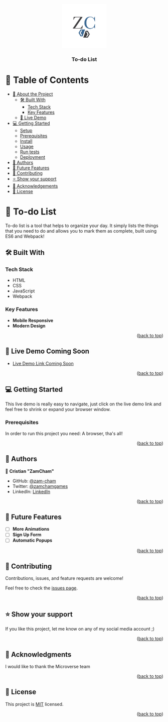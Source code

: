 <a name="readme-top"></a>
<div align="center">
  <img src="./zc_logo.png" alt="ZC" width="140"  height="auto" />
  <br/>

  <h3><b>To-do List</b></h3>

</div>

<!-- TABLE OF CONTENTS -->

# 📗 Table of Contents

- [📖 About the Project](#about-project)
  - [🛠 Built With](#built-with)
    - [Tech Stack](#tech-stack)
    - [Key Features](#key-features)
  - [🚀 Live Demo](#live-demo)
- [💻 Getting Started](#getting-started)
  - [Setup](#setup)
  - [Prerequisites](#prerequisites)
  - [Install](#install)
  - [Usage](#usage)
  - [Run tests](#run-tests)
  - [Deployment](#triangular_flag_on_post-deployment)
- [👥 Authors](#authors)
- [🔭 Future Features](#future-features)
- [🤝 Contributing](#contributing)
- [⭐️ Show your support](#support)
- [🙏 Acknowledgements](#acknowledgements)
- [📝 License](#license)

<!-- PROJECT DESCRIPTION -->

# 📖 To-do List <a name="about-project"></a>

To-do list is a tool that helps to organize your day. It simply lists the things that you need to do and allows you to mark them as complete, built using ES6 and Webpack!

## 🛠 Built With <a name="built-with"></a>

### Tech Stack <a name="tech-stack"></a>

- HTML
- CSS
- JavaScript
- Webpack

<!-- Features -->

### Key Features <a name="key-features"></a>

- **Mobile Responsive**
- **Modern Design**

<p align="right">(<a href="#readme-top">back to top</a>)</p>

<!-- LIVE DEMO -->

## 🚀 Live Demo Coming Soon

- [Live Demo Link Coming Soon](#)

<p align="right">(<a href="#readme-top">back to top</a>)</p>

<!-- GETTING STARTED -->

## 💻 Getting Started <a name="getting-started"></a>

This live demo is really easy to navigate, just click on the live demo link and feel free to shrink or expand your browser window.

### Prerequisites

In order to run this project you need: A browser, tha's all!

<p align="right">(<a href="#readme-top">back to top</a>)</p>

<!-- AUTHORS -->

## 👥 Authors <a name="authors"></a>

👤 **Cristian "ZamCham"**

- GitHub: [@zam-cham](https://github.com/zam-cham)
- Twitter: [@zamchamgames](https://twitter.com/zamchamgames)
- LinkedIn: [LinkedIn](https://linkedin.com/in/cristian-zamcham)

<p align="right">(<a href="#readme-top">back to top</a>)</p>

<!-- FUTURE FEATURES -->

## 🔭 Future Features <a name="future-features"></a>

- [ ] **More Animations**
- [ ] **Sign Up Form**
- [ ] **Automatic Popups**

<p align="right">(<a href="#readme-top">back to top</a>)</p>

<!-- CONTRIBUTING -->

## 🤝 Contributing <a name="contributing"></a>

Contributions, issues, and feature requests are welcome!

Feel free to check the [issues page](../../issues/).

<p align="right">(<a href="#readme-top">back to top</a>)</p>

<!-- SUPPORT -->

## ⭐️ Show your support <a name="support"></a>

If you like this project, let me know on any of my social media account ;)

<p align="right">(<a href="#readme-top">back to top</a>)</p>

<!-- ACKNOWLEDGEMENTS -->

## 🙏 Acknowledgments <a name="acknowledgements"></a>

I would like to thank the Microverse team

<p align="right">(<a href="#readme-top">back to top</a>)</p>

<!-- LICENSE -->

## 📝 License <a name="license"></a>

This project is [MIT](./LICENSE.txt) licensed.

<p align="right">(<a href="#readme-top">back to top</a>)</p>
